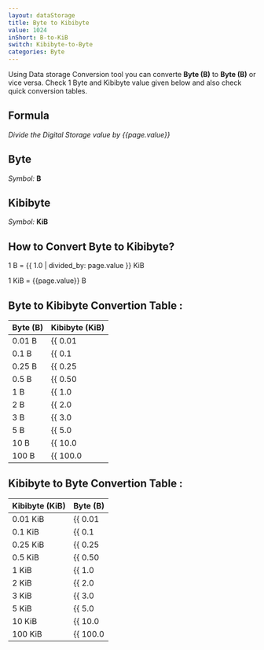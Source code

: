 ```yaml
---
layout: dataStorage
title: Byte to Kibibyte
value: 1024
inShort: B-to-KiB
switch: Kibibyte-to-Byte
categories: Byte
---
```


Using Data storage Conversion tool you can converte **Byte (B)** to **Byte (B)** or vice versa. Check 1 Byte and Kibibyte value given below and also check quick conversion tables.

## Formula
*Divide the Digital Storage value by {{page.value}}*

## Byte
*Symbol:* **B**

## Kibibyte
*Symbol:* **KiB**

## How to Convert Byte to Kibibyte?

1 B = {{ 1.0 | divided_by: page.value }} KiB

1 KiB = {{page.value}} B


## Byte to Kibibyte Convertion Table :

| Byte (B) | Kibibyte (KiB) |
| ---- | ---- |
| 0.01 B | {{ 0.01 | divided_by: page.value }} KiB |
| 0.1 B | {{ 0.1 | divided_by: page.value }} KiB |
| 0.25 B | {{ 0.25 | divided_by: page.value }} KiB |
| 0.5 B | {{ 0.50 | divided_by: page.value }} KiB |
| 1 B | {{ 1.0 | divided_by: page.value }} KiB |
| 2 B | {{ 2.0 | divided_by: page.value }} KiB |
| 3 B | {{ 3.0 | divided_by: page.value }} KiB |
| 5 B | {{ 5.0 | divided_by: page.value }} KiB |
| 10 B | {{ 10.0 | divided_by: page.value }} KiB |
| 100 B | {{ 100.0 | divided_by: page.value }} KiB |

## Kibibyte to Byte Convertion Table :

| Kibibyte (KiB) | Byte (B) |
| ---- | ---- |
| 0.01 KiB | {{ 0.01 | times: page.value }} B |
| 0.1 KiB | {{ 0.1 | times: page.value }} B |
| 0.25 KiB | {{ 0.25 | times: page.value }} B |
| 0.5 KiB | {{ 0.50 | times: page.value }} B |
| 1 KiB | {{ 1.0 | times: page.value }} B |
| 2 KiB | {{ 2.0 | times: page.value }} B |
| 3 KiB | {{ 3.0 | times: page.value }} B |
| 5 KiB | {{ 5.0 | times: page.value }} B |
| 10 KiB | {{ 10.0 | times: page.value }} B |
| 100 KiB | {{ 100.0 | times: page.value }} B |


<script>
document.getElementById('selectInput')[1].selected = true
document.getElementById('selectOutput')[5].selected = true
</script>

